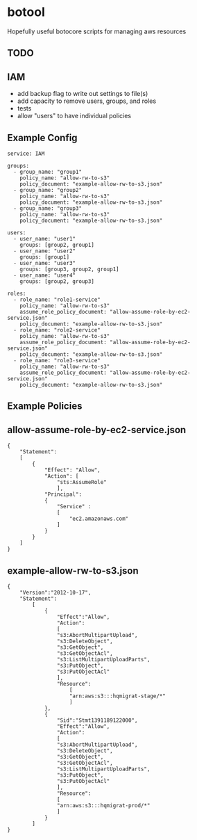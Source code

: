 botool
======

Hopefully useful botocore scripts for managing aws resources

TODO
----

IAM
---

 - add backup flag to write out settings to file(s)
 - add capacity to remove users, groups, and roles
 - tests
 - allow "users" to have individual policies


Example Config
--------------

    service: IAM

    groups:
      - group_name: "group1"
        policy_name: "allow-rw-to-s3"
        policy_document: "example-allow-rw-to-s3.json"
      - group_name: "group2"
        policy_name: "allow-rw-to-s3"
        policy_document: "example-allow-rw-to-s3.json"
      - group_name: "group3"
        policy_name: "allow-rw-to-s3"
        policy_document: "example-allow-rw-to-s3.json"

    users:
      - user_name: "user1"
        groups: [group2, group1]
      - user_name: "user2"
        groups: [group1]
      - user_name: "user3"
        groups: [group3, group2, group1]
      - user_name: "user4"
        groups: [group2, group3]

    roles:
      - role_name: "role1-service"
        policy_name: "allow-rw-to-s3"
        assume_role_policy_document: "allow-assume-role-by-ec2-service.json"
        policy_document: "example-allow-rw-to-s3.json"
      - role_name: "role2-service"
        policy_name: "allow-rw-to-s3"
        assume_role_policy_document: "allow-assume-role-by-ec2-service.json"
        policy_document: "example-allow-rw-to-s3.json"
      - role_name: "role3-service"
        policy_name: "allow-rw-to-s3"
        assume_role_policy_document: "allow-assume-role-by-ec2-service.json"
        policy_document: "example-allow-rw-to-s3.json"


Example Policies
----------------

allow-assume-role-by-ec2-service.json
-------------------------------------

    {
        "Statement":
        [
            {
                "Effect": "Allow",
                "Action": [
                    "sts:AssumeRole"
                    ],
                "Principal":
                {
                    "Service" :
                    [
                        "ec2.amazonaws.com"
                    ]
                }
            }
        ]
    }

example-allow-rw-to-s3.json
---------------------------

    {
        "Version":"2012-10-17",
        "Statement":
            [
                {
                    "Effect":"Allow",
                    "Action":
                    [
                    "s3:AbortMultipartUpload",
                    "s3:DeleteObject",
                    "s3:GetObject",
                    "s3:GetObjectAcl",
                    "s3:ListMultipartUploadParts",
                    "s3:PutObject",
                    "s3:PutObjectAcl"
                    ],
                    "Resource":
                        [
                        "arn:aws:s3:::hqmigrat-stage/*"
                        ]
                },
                {
                    "Sid":"Stmt1391189122000",
                    "Effect":"Allow",
                    "Action":
                    [
                    "s3:AbortMultipartUpload",
                    "s3:DeleteObject",
                    "s3:GetObject",
                    "s3:GetObjectAcl",
                    "s3:ListMultipartUploadParts",
                    "s3:PutObject",
                    "s3:PutObjectAcl"
                    ],
                    "Resource":
                    [
                    "arn:aws:s3:::hqmigrat-prod/*"
                    ]
                }
            ]
    }
